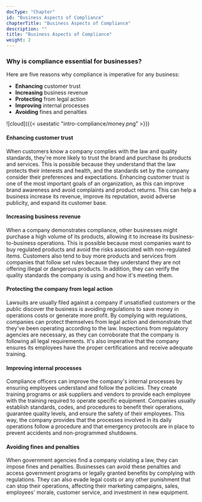 ```yaml
---
docType: "Chapter"
id: "Business Aspects of Compliance"
chapterTitle: "Business Aspects of Compliance"
description: ""
title: "Business Aspects of Compliance"
weight: 2
---
```


### Why is compliance essential for businesses?

Here are five reasons why compliance is imperative for any business:

- **Enhancing** customer trust
- **Increasing** business revenue
- **Protecting** from legal action
- **Improving** internal processes
- **Avoiding** fines and penalties

![cloud]({{< usestatic "intro-compliance/money.png" >}}) 

#### Enhancing customer trust
When customers know a company complies with the law and quality standards, they're more likely to trust the brand and purchase its products and services. This is possible because they understand that the law protects their interests and health, and the standards set by the company consider their preferences and expectations. Enhancing customer trust is one of the most important goals of an organization, as this can improve brand awareness and avoid complaints and product returns. This can help a business increase its revenue, improve its reputation, avoid adverse publicity, and expand its customer base.

#### Increasing business revenue
When a company demonstrates compliance, other businesses might purchase a high volume of its products, allowing it to increase its business-to-business operations. This is possible because most companies want to buy regulated products and avoid the risks associated with non-regulated items. Customers also tend to buy more products and services from companies that follow set rules because they understand they are not offering illegal or dangerous products. In addition, they can verify the quality standards the company is using and how it's meeting them.

#### Protecting the company from legal action
Lawsuits are usually filed against a company if unsatisfied customers or the public discover the business is avoiding regulations to save money in operations costs or generate more profit. By complying with regulations, companies can protect themselves from legal action and demonstrate that they've been operating according to the law. Inspections from regulatory agencies are necessary, as they can corroborate that the company is following all legal requirements. It's also imperative that the company ensures its employees have the proper certifications and receive adequate training.

#### Improving internal processes
Compliance officers can improve the company's internal processes by ensuring employees understand and follow the policies. They create training programs or ask suppliers and vendors to provide each employee with the training required to operate specific equipment. Companies usually establish standards, codes, and procedures to benefit their operations, guarantee quality levels, and ensure the safety of their employees. This way, the company provides that the processes involved in its daily operations follow a procedure and that emergency protocols are in place to prevent accidents and non-programmed shutdowns.

#### Avoiding fines and penalties
When government agencies find a company violating a law, they can impose fines and penalties. Businesses can avoid these penalties and access government programs or legally granted benefits by complying with regulations. They can also evade legal costs or any other punishment that can stop their operations, affecting their marketing campaigns, sales, employees' morale, customer service, and investment in new equipment.